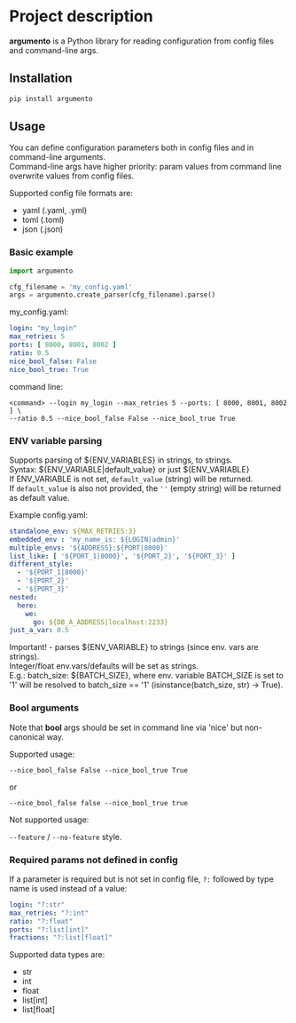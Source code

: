 # Project description

**argumento** is a Python library for reading configuration from config files and command-line args.

## Installation

```bash
pip install argumento
```

## Usage

You can define configuration parameters both in config files and in command-line arguments.  
Command-line args have higher priority: param values from command line overwrite values from config files.

Supported config file formats are:

- yaml (.yaml, .yml)
- toml (.toml)
- json (.json)

### Basic example

```python
import argumento

cfg_filename = 'my_config.yaml'
args = argumento.create_parser(cfg_filename).parse()
```

my_config.yaml:
```yaml
login: "my_login"
max_retries: 5
ports: [ 8000, 8001, 8002 ]
ratio: 0.5
nice_bool_false: False
nice_bool_true: True

```

command line:
```commandline
<command> --login my_login --max_retries 5 --ports: [ 8000, 8001, 8002 ] \
--ratio 0.5 --nice_bool_false False --nice_bool_true True
```

### ENV variable parsing

Supports parsing of ${ENV_VARIABLES} in strings, to strings.  
Syntax: ${ENV_VARIABLE|default_value} or just ${ENV_VARIABLE}  
If ENV_VARIABLE is not set, `default_value` (string) will be returned.  
If `default_value` is also not provided, the `''` (empty string) will be returned as default value.    

Example config.yaml:
```yaml
standalone_env: ${MAX_RETRIES:3}
embedded_env : 'my_name_is: ${LOGIN|admin}'
multiple_envs: '${ADDRESS}:${PORT|8000}'
list_like: [ '${PORT_1|8000}', '${PORT_2}', '${PORT_3}' ]
different_style:
  - '${PORT_1|8000}'
  - '${PORT_2}'
  - '${PORT_3}'
nested:
  here:
    we:
      go: ${DB_A_ADDRESS|localhost:2233}
just_a_var: 0.5
```

Important! - parses ${ENV_VARIABLE} to strings (since env. vars are strings).  
Integer/float env.vars/defaults will be set as strings.  
E.g.: batch_size: ${BATCH_SIZE}, where env. variable BATCH_SIZE is set to '1' will be resolved to 
batch_size == '1' (isinstance(batch_size, str) -> True).  


### Bool arguments
Note that **bool** args should be set in command line via 'nice' but non-canonical way.

Supported usage:
```commandline
--nice_bool_false False --nice_bool_true True
```
or 
```commandline
--nice_bool_false false --nice_bool_true true
```


Not supported usage:

`--feature` / `--no-feature` style.


### Required params not defined in config

If a parameter is required but is not set in config file, `?:` followed by type name is used instead of a value:

```yaml
login: "?:str"
max_retries: "?:int"
ratio: "?:float"
ports: "?:list[int]"
fractions: "?:list[float]"
```

Supported data types are:

- str
- int
- float
- list\[int]
- list\[float]